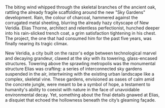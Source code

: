 The biting wind whipped through the skeletal branches of the ancient oak, rattling the already fragile scaffolding around the new "Sky Gardens" development.  Rain, the colour of charcoal, hammered against the corrugated metal sheeting, blurring the already hazy cityscape of New Veridia.  Elias Thorne, architect and relentless perfectionist, hunched deeper into his rain-slicked trench coat, a grim satisfaction tightening in his chest.  The project, the one that had consumed him for the past five years, was finally nearing its tragic climax.

New Veridia, a city built on the razor's edge between technological marvel and decaying grandeur, clawed at the sky with its towering, glass-encased structures.  Towering above the sprawling metropolis was the monumental structure Elias was crafting:  a series of interconnected sky gardens suspended in the air,  intertwining with the existing urban landscape like a complex, skeletal vine.  These gardens, envisioned as oases of calm amid the concrete jungle, were meant to be a symbol of hope, a testament to humanity's ability to coexist with nature in the face of unavoidable environmental decay.  Yet, something about the final details gnawed at Elias, a disquiet that echoed the hollowness beneath the city’s gleaming façade.
